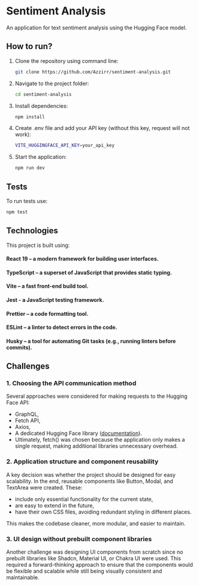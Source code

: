 # Sentiment Analysis

An application for text sentiment analysis using the Hugging Face model.

## How to run?

1. Clone the repository using command line:
   ```sh
   git clone https://github.com/Azzirr/sentiment-analysis.git
   ```
2. Navigate to the project folder:
   ```sh
   cd sentiment-analysis
   ```
3. Install dependencies:
   ```sh
   npm install
   ```
4. Create .env file and add your API key (without this key, request will not work):
   ```sh
   VITE_HUGGINGFACE_API_KEY=your_api_key
   ```
5. Start the application:
   ```sh
   npm run dev
   ```

## Tests

To run tests use:

```sh
npm test
```

## Technologies

This project is built using:

#### React 19 – a modern framework for building user interfaces.

#### TypeScript – a superset of JavaScript that provides static typing.

#### Vite – a fast front-end build tool.

#### Jest - a JavaScript testing framework.

#### Prettier – a code formatting tool.

#### ESLint – a linter to detect errors in the code.

#### Husky – a tool for automating Git tasks (e.g., running linters before commits).

## Challenges

### 1. Choosing the API communication method

Several approaches were considered for making requests to the Hugging Face API:

- GraphQL,
- Fetch API,
- Axios,
- A dedicated Hugging Face library ([documentation](https://huggingface.co/docs/inference-endpoints/guides/test_endpoint)).
- Ultimately, fetch() was chosen because the application only makes a single request, making additional libraries unnecessary overhead.

### 2. Application structure and component reusability

A key decision was whether the project should be designed for easy scalability. In the end, reusable components like Button, Modal, and TextArea were created. These:

- include only essential functionality for the current state,
- are easy to extend in the future,
- have their own CSS files, avoiding redundant styling in different places.

This makes the codebase cleaner, more modular, and easier to maintain.

### 3. UI design without prebuilt component libraries

Another challenge was designing UI components from scratch since no prebuilt libraries like Shadcn, Material UI, or Chakra UI were used. This required a forward-thinking approach to ensure that the components would be flexible and scalable while still being visually consistent and maintainable.
